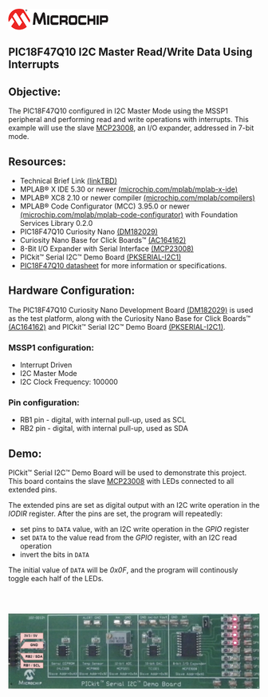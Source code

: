 <div id="readme" class="Box-body readme blob js-code-block-container">
 <article class="markdown-body entry-content p-3 p-md-6" itemprop="text"><p><a href="https://www.microchip.com" rel="nofollow"><img src="images/MicrochipLogo.png" alt="MCHP" style="max-width:100%;"></a></p>

# PIC18F47Q10 I2C Master Read/Write Data Using Interrupts

## Objective:
The PIC18F47Q10 configured in I2C Master Mode using the MSSP1 peripheral and performing read and write operations with interrupts. This example will use the slave [MCP23008](https://ww1.microchip.com/downloads/en/DeviceDoc/21919e.pdf), an I/O expander, addressed in 7-bit mode.

## Resources:
- Technical Brief Link [(linkTBD)](http://www.microchip.com/)
- MPLAB® X IDE 5.30 or newer [(microchip.com/mplab/mplab-x-ide)](http://www.microchip.com/mplab/mplab-x-ide)
- MPLAB® XC8 2.10 or newer compiler [(microchip.com/mplab/compilers)](http://www.microchip.com/mplab/compilers)
- MPLAB® Code Configurator (MCC) 3.95.0 or newer [(microchip.com/mplab/mplab-code-configurator)](https://www.microchip.com/mplab/mplab-code-configurator) with Foundation Services Library 0.2.0
- PIC18F47Q10 Curiosity Nano [(DM182029)](https://www.microchip.com/Developmenttools/ProductDetails/DM182029)
- Curiosity Nano Base for Click Boards™ [(AC164162)](https://www.microchip.com/Developmenttools/ProductDetails/AC164162)
- 8-Bit I/O Expander with Serial Interface [(MCP23008)](https://ww1.microchip.com/downloads/en/DeviceDoc/21919e.pdf)
- PICkit™ Serial I2C™ Demo Board [(PKSERIAL-I2C1)](https://www.microchip.com/DevelopmentTools/ProductDetails/PKSERIAL-I2C1)
- [PIC18F47Q10 datasheet](http://ww1.microchip.com/downloads/en/DeviceDoc/40002043D.pdf) for more information or specifications.

## Hardware Configuration:

The PIC18F47Q10 Curiosity Nano Development Board [(DM182029)](https://www.microchip.com/Developmenttools/ProductDetails/DM182029) is used as the test platform, along with the Curiosity Nano Base for Click Boards™ [(AC164162)](https://www.microchip.com/Developmenttools/ProductDetails/AC164162) and PICkit™ Serial I2C™ Demo Board [(PKSERIAL-I2C1)](https://www.microchip.com/DevelopmentTools/ProductDetails/PKSERIAL-I2C1).

### MSSP1 configuration:
- Interrupt Driven
- I2C Master Mode
- I2C Clock Frequency: 100000

### Pin configuration:
- RB1 pin - digital, with internal pull-up, used as SCL
- RB2 pin - digital, with internal pull-up, used as SDA

## Demo:
PICkit™ Serial I2C™ Demo Board will be used to demonstrate this project. This board contains the slave [MCP23008](https://ww1.microchip.com/downloads/en/DeviceDoc/21919e.pdf) with LEDs connected to all extended pins. 

The extended pins are set as digital output with an I2C write operation in the *IODIR* register. After the pins are set, the program will repeatedly:
- set pins to `DATA` value, with an I2C write operation in the *GPIO* register
- set `DATA` to the value read from the *GPIO* register, with an I2C read operation
- invert the bits in `DATA`

The initial value of `DATA` will be *0x0F*, and the program will continously toggle each half of the LEDs.

</br></br>

<img src="images/rw-int.gif"  width="600px" alt="Hardware Setup"/>
